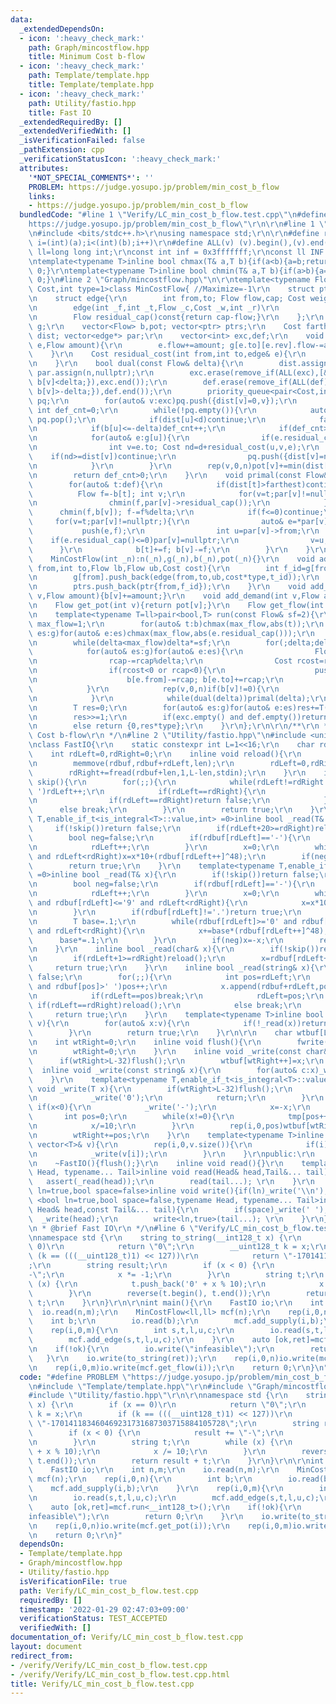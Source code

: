 ```yaml
---
data:
  _extendedDependsOn:
  - icon: ':heavy_check_mark:'
    path: Graph/mincostflow.hpp
    title: Minimum Cost b-flow
  - icon: ':heavy_check_mark:'
    path: Template/template.hpp
    title: Template/template.hpp
  - icon: ':heavy_check_mark:'
    path: Utility/fastio.hpp
    title: Fast IO
  _extendedRequiredBy: []
  _extendedVerifiedWith: []
  _isVerificationFailed: false
  _pathExtension: cpp
  _verificationStatusIcon: ':heavy_check_mark:'
  attributes:
    '*NOT_SPECIAL_COMMENTS*': ''
    PROBLEM: https://judge.yosupo.jp/problem/min_cost_b_flow
    links:
    - https://judge.yosupo.jp/problem/min_cost_b_flow
  bundledCode: "#line 1 \"Verify/LC_min_cost_b_flow.test.cpp\"\n#define PROBLEM \"\
    https://judge.yosupo.jp/problem/min_cost_b_flow\"\r\n\r\n#line 1 \"Template/template.hpp\"\
    \n#include <bits/stdc++.h>\r\nusing namespace std;\r\n\r\n#define rep(i,a,b) for(int\
    \ i=(int)(a);i<(int)(b);i++)\r\n#define ALL(v) (v).begin(),(v).end()\r\nusing\
    \ ll=long long int;\r\nconst int inf = 0x3fffffff;\r\nconst ll INF = 0x1fffffffffffffff;\r\
    \ntemplate<typename T>inline bool chmax(T& a,T b){if(a<b){a=b;return 1;}return\
    \ 0;}\r\ntemplate<typename T>inline bool chmin(T& a,T b){if(a>b){a=b;return 1;}return\
    \ 0;}\n#line 2 \"Graph/mincostflow.hpp\"\n\r\ntemplate<typename Flow,typename\
    \ Cost,int type=1>class MinCostFlow{ //Maximize=-1\r\n    struct ptr{int v_id,e_id;};\r\
    \n    struct edge{\r\n        int from,to; Flow flow,cap; Cost weight; int rev;\r\
    \n        edge(int _f,int _t,Flow _c,Cost _w,int _r)\r\n            :from(_f),to(_t),flow(0),cap(_c),weight(_w),rev(_r){}\r\
    \n        Flow residual_cap()const{return cap-flow;}\r\n    };\r\n    int n; vector<vector<edge>>\
    \ g;\r\n    vector<Flow> b,pot; vector<ptr> ptrs;\r\n    Cost farthest; vector<Cost>\
    \ dist; vector<edge*> par;\r\n    vector<int> exc,def;\r\n    void push(edge&\
    \ e,Flow amount){\r\n        e.flow+=amount; g[e.to][e.rev].flow-=amount;\r\n\
    \    }\r\n    Cost residual_cost(int from,int to,edge& e){\r\n        return e.weight+pot[from]-pot[to];\r\
    \n    }\r\n    bool dual(const Flow& delta){\r\n        dist.assign(n,numeric_limits<Cost>::max());\
    \ par.assign(n,nullptr);\r\n        exc.erase(remove_if(ALL(exc),[&](int v){return\
    \ b[v]<delta;}),exc.end());\r\n        def.erase(remove_if(ALL(def),[&](int v){return\
    \ b[v]>-delta;}),def.end());\r\n        priority_queue<pair<Cost,int>,vector<pair<Cost,int>>,greater<>>\
    \ pq;\r\n        for(auto& v:exc)pq.push({dist[v]=0,v});\r\n        farthest=0;\
    \ int def_cnt=0;\r\n        while(!pq.empty()){\r\n            auto [d,u]=pq.top();\
    \ pq.pop();\r\n            if(dist[u]<d)continue;\r\n            farthest=d;\r\
    \n            if(b[u]<=-delta)def_cnt++;\r\n            if(def_cnt>=(int)def.size())break;\r\
    \n            for(auto& e:g[u]){\r\n                if(e.residual_cap()<delta)continue;\r\
    \n                int v=e.to; Cost nd=d+residual_cost(u,v,e);\r\n            \
    \    if(nd>=dist[v])continue;\r\n                pq.push({dist[v]=nd,v}); par[v]=&e;\r\
    \n            }\r\n        }\r\n        rep(v,0,n)pot[v]+=min(dist[v],farthest);\r\
    \n        return def_cnt>0;\r\n    }\r\n    void primal(const Flow& delta){\r\n\
    \        for(auto& t:def){\r\n            if(dist[t]>farthest)continue;\r\n  \
    \          Flow f=-b[t]; int v;\r\n            for(v=t;par[v]!=nullptr;v=par[v]->from){\r\
    \n                chmin(f,par[v]->residual_cap());\r\n            }\r\n      \
    \      chmin(f,b[v]); f-=f%delta;\r\n            if(f<=0)continue;\r\n       \
    \     for(v=t;par[v]!=nullptr;){\r\n                auto& e=*par[v];\r\n     \
    \           push(e,f);\r\n                int u=par[v]->from;\r\n            \
    \    if(e.residual_cap()<=0)par[v]=nullptr;\r\n                v=u;\r\n      \
    \      }\r\n            b[t]+=f; b[v]-=f;\r\n        }\r\n    }\r\npublic:\r\n\
    \    MinCostFlow(int _n):n(_n),g(_n),b(_n),pot(_n){}\r\n    void add_edge(int\
    \ from,int to,Flow lb,Flow ub,Cost cost){\r\n        int f_id=g[from].size(),t_id=(from==to?f_id+1:g[to].size());\r\
    \n        g[from].push_back(edge(from,to,ub,cost*type,t_id));\r\n        g[to].push_back(edge(to,from,-lb,-cost*type,f_id));\r\
    \n        ptrs.push_back(ptr{from,f_id});\r\n    }\r\n    void add_supply(int\
    \ v,Flow amount){b[v]+=amount;}\r\n    void add_demand(int v,Flow amount){b[v]-=amount;}\r\
    \n    Flow get_pot(int v){return pot[v];}\r\n    Flow get_flow(int v){return g[ptrs[v].v_id][ptrs[v].e_id].flow;}\r\
    \n    template<typename T=ll>pair<bool,T> run(const Flow& sf=2){\r\n        Flow\
    \ max_flow=1;\r\n        for(auto& t:b)chmax(max_flow,abs(t));\r\n        for(auto&\
    \ es:g)for(auto& e:es)chmax(max_flow,abs(e.residual_cap()));\r\n        Flow delta=1;\r\
    \n        while(delta<max_flow)delta*=sf;\r\n        for(;delta;delta/=sf){\r\n\
    \            for(auto& es:g)for(auto& e:es){\r\n                Flow rcap=e.residual_cap();\r\
    \n                rcap-=rcap%delta;\r\n                Cost rcost=residual_cost(e.from,e.to,e);\r\
    \n                if(rcost<0 or rcap<0){\r\n                    push(e,rcap);\r\
    \n                    b[e.from]-=rcap; b[e.to]+=rcap;\r\n                }\r\n\
    \            }\r\n            rep(v,0,n)if(b[v]!=0){\r\n                (b[v]>0?exc:def).push_back(v);\r\
    \n            }\r\n            while(dual(delta))primal(delta);\r\n        }\r\
    \n        T res=0;\r\n        for(auto& es:g)for(auto& e:es)res+=T(e.flow)*T(e.weight);\r\
    \n        res>>=1;\r\n        if(exc.empty() and def.empty())return {1,res*type};\r\
    \n        else return {0,res*type};\r\n    }\r\n};\r\n\r\n/**\r\n * @brief Minimum\
    \ Cost b-flow\r\n */\n#line 2 \"Utility/fastio.hpp\"\n#include <unistd.h>\r\n\r\
    \nclass FastIO{\r\n    static constexpr int L=1<<16;\r\n    char rdbuf[L];\r\n\
    \    int rdLeft=0,rdRight=0;\r\n    inline void reload(){\r\n        int len=rdRight-rdLeft;\r\
    \n        memmove(rdbuf,rdbuf+rdLeft,len);\r\n        rdLeft=0,rdRight=len;\r\n\
    \        rdRight+=fread(rdbuf+len,1,L-len,stdin);\r\n    }\r\n    inline bool\
    \ skip(){\r\n        for(;;){\r\n            while(rdLeft!=rdRight and rdbuf[rdLeft]<='\
    \ ')rdLeft++;\r\n            if(rdLeft==rdRight){\r\n                reload();\r\
    \n                if(rdLeft==rdRight)return false;\r\n            }\r\n      \
    \      else break;\r\n        }\r\n        return true;\r\n    }\r\n    template<typename\
    \ T,enable_if_t<is_integral<T>::value,int> =0>inline bool _read(T& x){\r\n   \
    \     if(!skip())return false;\r\n        if(rdLeft+20>=rdRight)reload();\r\n\
    \        bool neg=false;\r\n        if(rdbuf[rdLeft]=='-'){\r\n            neg=true;\r\
    \n            rdLeft++;\r\n        }\r\n        x=0;\r\n        while(rdbuf[rdLeft]>='0'\
    \ and rdLeft<rdRight)x=x*10+(rdbuf[rdLeft++]^48);\r\n        if(neg)x=-x;\r\n\
    \        return true;\r\n    }\r\n    template<typename T,enable_if_t<is_floating_point<T>::value,int>\
    \ =0>inline bool _read(T& x){\r\n        if(!skip())return false;\r\n        if(rdLeft+20>=rdRight)reload();\r\
    \n        bool neg=false;\r\n        if(rdbuf[rdLeft]=='-'){\r\n            neg=true;\r\
    \n            rdLeft++;\r\n        }\r\n        x=0;\r\n        while(rdbuf[rdLeft]>='0'\
    \ and rdbuf[rdLeft]<='9' and rdLeft<rdRight){\r\n            x=x*10+(rdbuf[rdLeft++]^48);\r\
    \n        }\r\n        if(rdbuf[rdLeft]!='.')return true;\r\n        rdLeft++;\r\
    \n        T base=.1;\r\n        while(rdbuf[rdLeft]>='0' and rdbuf[rdLeft]<='9'\
    \ and rdLeft<rdRight){\r\n            x+=base*(rdbuf[rdLeft++]^48);\r\n      \
    \      base*=.1;\r\n        }\r\n        if(neg)x=-x;\r\n        return true;\r\
    \n    }\r\n    inline bool _read(char& x){\r\n        if(!skip())return false;\r\
    \n        if(rdLeft+1>=rdRight)reload();\r\n        x=rdbuf[rdLeft++];\r\n   \
    \     return true;\r\n    }\r\n    inline bool _read(string& x){\r\n        if(!skip())return\
    \ false;\r\n        for(;;){\r\n            int pos=rdLeft;\r\n            while(pos<rdRight\
    \ and rdbuf[pos]>' ')pos++;\r\n            x.append(rdbuf+rdLeft,pos-rdLeft);\r\
    \n            if(rdLeft==pos)break;\r\n            rdLeft=pos;\r\n           \
    \ if(rdLeft==rdRight)reload();\r\n            else break;\r\n        }\r\n   \
    \     return true;\r\n    }\r\n    template<typename T>inline bool _read(vector<T>&\
    \ v){\r\n        for(auto& x:v){\r\n            if(!_read(x))return false;\r\n\
    \        }\r\n        return true;\r\n    }\r\n\r\n    char wtbuf[L],tmp[50];\r\
    \n    int wtRight=0;\r\n    inline void flush(){\r\n        fwrite(wtbuf,1,wtRight,stdout);\r\
    \n        wtRight=0;\r\n    }\r\n    inline void _write(const char& x){\r\n  \
    \      if(wtRight>L-32)flush();\r\n        wtbuf[wtRight++]=x;\r\n    }\r\n  \
    \  inline void _write(const string& x){\r\n        for(auto& c:x)_write(c);\r\n\
    \    }\r\n    template<typename T,enable_if_t<is_integral<T>::value,int> =0>inline\
    \ void _write(T x){\r\n        if(wtRight>L-32)flush();\r\n        if(x==0){\r\
    \n            _write('0');\r\n            return;\r\n        }\r\n        else\
    \ if(x<0){\r\n            _write('-');\r\n            x=-x;\r\n        }\r\n \
    \       int pos=0;\r\n        while(x!=0){\r\n            tmp[pos++]=char((x%10)|48);\r\
    \n            x/=10;\r\n        }\r\n        rep(i,0,pos)wtbuf[wtRight+i]=tmp[pos-1-i];\r\
    \n        wtRight+=pos;\r\n    }\r\n    template<typename T>inline void _write(const\
    \ vector<T>& v){\r\n        rep(i,0,v.size()){\r\n            if(i)_write(' ');\r\
    \n            _write(v[i]);\r\n        }\r\n    }\r\npublic:\r\n    FastIO(){}\r\
    \n    ~FastIO(){flush();}\r\n    inline void read(){}\r\n    template <typename\
    \ Head, typename... Tail>inline void read(Head& head,Tail&... tail){\r\n     \
    \   assert(_read(head));\r\n        read(tail...); \r\n    }\r\n    template<bool\
    \ ln=true,bool space=false>inline void write(){if(ln)_write('\\n');}\r\n    template\
    \ <bool ln=true,bool space=false,typename Head, typename... Tail>inline void write(const\
    \ Head& head,const Tail&... tail){\r\n        if(space)_write(' ');\r\n      \
    \  _write(head);\r\n        write<ln,true>(tail...); \r\n    }\r\n};\r\n\r\n/**\r\
    \n * @brief Fast IO\r\n */\n#line 6 \"Verify/LC_min_cost_b_flow.test.cpp\"\n\r\
    \nnamespace std {\r\n    string to_string(__int128_t x) {\r\n        if (x ==\
    \ 0)\r\n            return \"0\";\r\n        __uint128_t k = x;\r\n        if\
    \ (k == (((__uint128_t)1) << 127))\r\n            return \"-170141183460469231731687303715884105728\"\
    ;\r\n        string result;\r\n        if (x < 0) {\r\n            result += \"\
    -\";\r\n            x *= -1;\r\n        }\r\n        string t;\r\n        while\
    \ (x) {\r\n            t.push_back('0' + x % 10);\r\n            x /= 10;\r\n\
    \        }\r\n        reverse(t.begin(), t.end());\r\n        return result +\
    \ t;\r\n    }\r\n}\r\n\r\nint main(){\r\n    FastIO io;\r\n    int n,m;\r\n  \
    \  io.read(n,m);\r\n    MinCostFlow<ll,ll> mcf(n);\r\n    rep(i,0,n){\r\n    \
    \    int b;\r\n        io.read(b);\r\n        mcf.add_supply(i,b);\r\n    }\r\n\
    \    rep(i,0,m){\r\n        int s,t,l,u,c;\r\n        io.read(s,t,l,u,c);\r\n\
    \        mcf.add_edge(s,t,l,u,c);\r\n    }\r\n    auto [ok,ret]=mcf.run<__int128_t>();\r\
    \n    if(!ok){\r\n        io.write(\"infeasible\");\r\n        return 0;\r\n \
    \   }\r\n    io.write(to_string(ret));\r\n    rep(i,0,n)io.write(mcf.get_pot(i));\r\
    \n    rep(i,0,m)io.write(mcf.get_flow(i));\r\n    return 0;\r\n}\n"
  code: "#define PROBLEM \"https://judge.yosupo.jp/problem/min_cost_b_flow\"\r\n\r\
    \n#include \"Template/template.hpp\"\r\n#include \"Graph/mincostflow.hpp\"\r\n\
    #include \"Utility/fastio.hpp\"\r\n\r\nnamespace std {\r\n    string to_string(__int128_t\
    \ x) {\r\n        if (x == 0)\r\n            return \"0\";\r\n        __uint128_t\
    \ k = x;\r\n        if (k == (((__uint128_t)1) << 127))\r\n            return\
    \ \"-170141183460469231731687303715884105728\";\r\n        string result;\r\n\
    \        if (x < 0) {\r\n            result += \"-\";\r\n            x *= -1;\r\
    \n        }\r\n        string t;\r\n        while (x) {\r\n            t.push_back('0'\
    \ + x % 10);\r\n            x /= 10;\r\n        }\r\n        reverse(t.begin(),\
    \ t.end());\r\n        return result + t;\r\n    }\r\n}\r\n\r\nint main(){\r\n\
    \    FastIO io;\r\n    int n,m;\r\n    io.read(n,m);\r\n    MinCostFlow<ll,ll>\
    \ mcf(n);\r\n    rep(i,0,n){\r\n        int b;\r\n        io.read(b);\r\n    \
    \    mcf.add_supply(i,b);\r\n    }\r\n    rep(i,0,m){\r\n        int s,t,l,u,c;\r\
    \n        io.read(s,t,l,u,c);\r\n        mcf.add_edge(s,t,l,u,c);\r\n    }\r\n\
    \    auto [ok,ret]=mcf.run<__int128_t>();\r\n    if(!ok){\r\n        io.write(\"\
    infeasible\");\r\n        return 0;\r\n    }\r\n    io.write(to_string(ret));\r\
    \n    rep(i,0,n)io.write(mcf.get_pot(i));\r\n    rep(i,0,m)io.write(mcf.get_flow(i));\r\
    \n    return 0;\r\n}"
  dependsOn:
  - Template/template.hpp
  - Graph/mincostflow.hpp
  - Utility/fastio.hpp
  isVerificationFile: true
  path: Verify/LC_min_cost_b_flow.test.cpp
  requiredBy: []
  timestamp: '2022-01-29 02:47:03+09:00'
  verificationStatus: TEST_ACCEPTED
  verifiedWith: []
documentation_of: Verify/LC_min_cost_b_flow.test.cpp
layout: document
redirect_from:
- /verify/Verify/LC_min_cost_b_flow.test.cpp
- /verify/Verify/LC_min_cost_b_flow.test.cpp.html
title: Verify/LC_min_cost_b_flow.test.cpp
---
```

